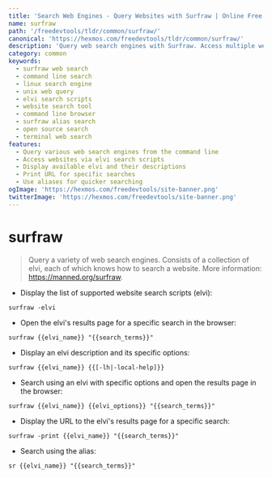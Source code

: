 ```yaml
---
title: 'Search Web Engines - Query Websites with Surfraw | Online Free DevTools by Hexmos'
name: surfraw
path: '/freedevtools/tldr/common/surfraw/'
canonical: 'https://hexmos.com/freedevtools/tldr/common/surfraw/'
description: 'Query web search engines with Surfraw. Access multiple websites via elvi scripts. Find information quickly and efficiently. Free online tool, no registration required.'
category: common
keywords:
  - surfraw web search
  - command line search
  - linux search engine
  - unix web query
  - elvi search scripts
  - website search tool
  - command line browser
  - surfraw alias search
  - open source search
  - terminal web search
features:
  - Query various web search engines from the command line
  - Access websites via elvi search scripts
  - Display available elvi and their descriptions
  - Print URL for specific searches
  - Use aliases for quicker searching
ogImage: 'https://hexmos.com/freedevtools/site-banner.png'
twitterImage: 'https://hexmos.com/freedevtools/site-banner.png'
---
```


# surfraw

> Query a variety of web search engines.
> Consists of a collection of elvi, each of which knows how to search a website.
> More information: <https://manned.org/surfraw>.

- Display the list of supported website search scripts (elvi):

`surfraw -elvi`

- Open the elvi's results page for a specific search in the browser:

`surfraw {{elvi_name}} "{{search_terms}}"`

- Display an elvi description and its specific options:

`surfraw {{elvi_name}} {{[-lh|-local-help]}}`

- Search using an elvi with specific options and open the results page in the browser:

`surfraw {{elvi_name}} {{elvi_options}} "{{search_terms}}"`

- Display the URL to the elvi's results page for a specific search:

`surfraw -print {{elvi_name}} "{{search_terms}}"`

- Search using the alias:

`sr {{elvi_name}} "{{search_terms}}"`
